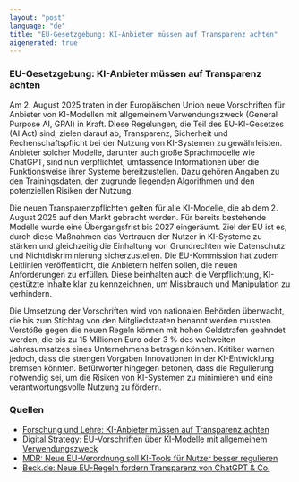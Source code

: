 ```yaml
---
layout: "post"
language: "de"
title: "EU-Gesetzgebung: KI-Anbieter müssen auf Transparenz achten"
aigenerated: true
---
```


### EU-Gesetzgebung: KI-Anbieter müssen auf Transparenz achten

Am 2. August 2025 traten in der Europäischen Union neue Vorschriften für Anbieter von KI-Modellen mit allgemeinem Verwendungszweck (General Purpose AI, GPAI) in Kraft. Diese Regelungen, die Teil des EU-KI-Gesetzes (AI Act) sind, zielen darauf ab, Transparenz, Sicherheit und Rechenschaftspflicht bei der Nutzung von KI-Systemen zu gewährleisten. Anbieter solcher Modelle, darunter auch große Sprachmodelle wie ChatGPT, sind nun verpflichtet, umfassende Informationen über die Funktionsweise ihrer Systeme bereitzustellen. Dazu gehören Angaben zu den Trainingsdaten, den zugrunde liegenden Algorithmen und den potenziellen Risiken der Nutzung. 

<!--more-->

Die neuen Transparenzpflichten gelten für alle KI-Modelle, die ab dem 2. August 2025 auf den Markt gebracht werden. Für bereits bestehende Modelle wurde eine Übergangsfrist bis 2027 eingeräumt. Ziel der EU ist es, durch diese Maßnahmen das Vertrauen der Nutzer in KI-Systeme zu stärken und gleichzeitig die Einhaltung von Grundrechten wie Datenschutz und Nichtdiskriminierung sicherzustellen. Die EU-Kommission hat zudem Leitlinien veröffentlicht, die Anbietern helfen sollen, die neuen Anforderungen zu erfüllen. Diese beinhalten auch die Verpflichtung, KI-gestützte Inhalte klar zu kennzeichnen, um Missbrauch und Manipulation zu verhindern.

Die Umsetzung der Vorschriften wird von nationalen Behörden überwacht, die bis zum Stichtag von den Mitgliedstaaten benannt werden mussten. Verstöße gegen die neuen Regeln können mit hohen Geldstrafen geahndet werden, die bis zu 15 Millionen Euro oder 3 % des weltweiten Jahresumsatzes eines Unternehmens betragen können. Kritiker warnen jedoch, dass die strengen Vorgaben Innovationen in der KI-Entwicklung bremsen könnten. Befürworter hingegen betonen, dass die Regulierung notwendig sei, um die Risiken von KI-Systemen zu minimieren und eine verantwortungsvolle Nutzung zu fördern.

### Quellen
- [Forschung und Lehre: KI-Anbieter müssen auf Transparenz achten](https://www.forschung-und-lehre.de/recht/ki-anbieter-muessen-auf-transparenz-achten-7204)  
- [Digital Strategy: EU-Vorschriften über KI-Modelle mit allgemeinem Verwendungszweck](https://digital-strategy.ec.europa.eu/de/news/eu-rules-general-purpose-ai-models-start-apply-bringing-more-transparency-safety-and-accountability)  
- [MDR: Neue EU-Verordnung soll KI-Tools für Nutzer besser regulieren](https://www.mdr.de/ratgeber/neu-ab/ki-kuenstliche-intelligenz-unternehmen-100.html)  
- [Beck.de: Neue EU-Regeln fordern Transparenz von ChatGPT & Co.](https://rsw.beck.de/aktuell/daily/meldung/detail/neue-eu-regeln-ai-act-ki-transparenz-chatgpt-urheberrechte-geistiges-eigentum)
